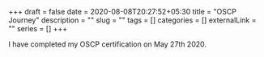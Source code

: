 +++ 
draft = false
date = 2020-08-08T20:27:52+05:30
title = "OSCP Journey"
description = ""
slug = "" 
tags = []
categories = []
externalLink = ""
series = []
+++

I have completed my OSCP certification on May 27th 2020.